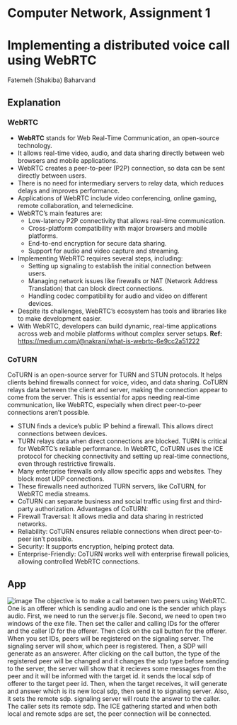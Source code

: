 # Computer Network, Assignment 1
# Implementing a distributed voice call using WebRTC
Fatemeh (Shakiba) Baharvand
## Explanation
### WebRTC
- **WebRTC** stands for Web Real-Time Communication, an open-source technology.
- It allows real-time video, audio, and data sharing directly between web browsers and mobile applications.
- WebRTC creates a peer-to-peer (P2P) connection, so data can be sent directly between users.
- There is no need for intermediary servers to relay data, which reduces delays and improves performance.
- Applications of WebRTC include video conferencing, online gaming, remote collaboration, and telemedicine.
- WebRTC’s main features are:
  - Low-latency P2P connectivity that allows real-time communication.
  - Cross-platform compatibility with major browsers and mobile platforms.
  - End-to-end encryption for secure data sharing.
  - Support for audio and video capture and streaming.
- Implementing WebRTC requires several steps, including:
  - Setting up signaling to establish the initial connection between users.
  - Managing network issues like firewalls or NAT (Network Address Translation) that can block direct connections.
  - Handling codec compatibility for audio and video on different devices.
- Despite its challenges, WebRTC’s ecosystem has tools and libraries like to make development easier.
- With WebRTC, developers can build dynamic, real-time applications across web and mobile platforms without complex server setups.
**Ref:** https://medium.com/@nakrani/what-is-webrtc-6e9cc2a51222
### CoTURN
CoTURN is an open-source server for TURN and STUN protocols. It helps clients behind firewalls connect for voice, video, and data sharing. CoTURN relays data between the client and server, making the connection appear to come from the server. This is essential for apps needing real-time communication, like WebRTC, especially when direct peer-to-peer connections aren’t possible.
- STUN finds a device’s public IP behind a firewall. This allows direct connections between devices.
- TURN relays data when direct connections are blocked. TURN is critical for WebRTC’s reliable performance.
In WebRTC, CoTURN uses the ICE protocol for checking connectivity and setting up real-time connections, even through restrictive firewalls.
- Many enterprise firewalls only allow specific apps and websites. They block most UDP connections.
- These firewalls need authorized TURN servers, like CoTURN, for WebRTC media streams.
- CoTURN can separate business and social traffic using first and third-party authorization.
Advantages of CoTURN:
- Firewall Traversal: It allows media and data sharing in restricted networks.
- Reliability: CoTURN ensures reliable connections when direct peer-to-peer isn’t possible.
- Security: It supports encryption, helping protect data.
- Enterprise-Friendly: CoTURN works well with enterprise firewall policies, allowing controlled WebRTC connections.

## App
![image](https://github.com/user-attachments/assets/72a73bce-7787-4277-b5af-4dbd1bd6f660)
The objective is to make a call between two peers using WebRTC. One is an offerer which is sending audio and one is the sender which plays audio. First, we need to run the server.js file. Second, we need to open two windows of the exe file. Then set the caller and calling IDs for the offerer and the caller ID for the offerer. Then click on the call button for the offerer. When you set IDs, peers will be registered on the signaling server. The signaling server will show, which peer is registered. Then, a SDP will generate as an answerer. After clicking on the call button, the type of the registered peer will be changed and it changes the sdp type before sending to the server, the server will show that it recieves some messages from the peer and it will be informed with the target id. it sends the local sdp of offerer to the target peer id. Then, when the target receives, it will generate and answer which is its new local sdp, then send it to signaling server. Also, it sets the remote sdp. signaling server will route the answer to the caller. The caller sets its remote sdp. The ICE gathering started and when both local and remote sdps are set, the peer connection will be connected.

